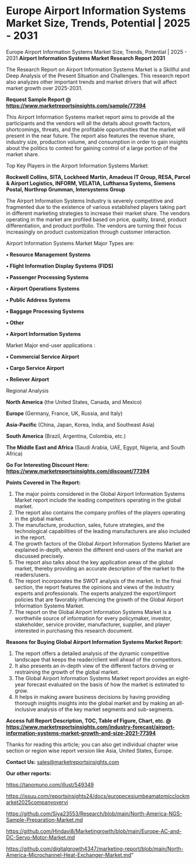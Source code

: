 # Europe Airport Information Systems Market Size, Trends, Potential | 2025 - 2031
 Europe Airport Information Systems Market Size, Trends, Potential | 2025 - 2031
<strong>Airport Information Systems Market Research Report 2031</strong>

The Research Report on Airport Information Systems Market is a Skillful and Deep Analysis of the Present Situation and Challenges. This research report also analyzes other important trends and market drivers that will affect market growth over 2025-2031.

<strong>Request Sample Report @ <a href=https://www.marketreportsinsights.com/sample/77394>https://www.marketreportsinsights.com/sample/77394</a></strong>

This Airport Information Systems market report aims to provide all the participants and the vendors will all the details about growth factors, shortcomings, threats, and the profitable opportunities that the market will present in the near future. The report also features the revenue share, industry size, production volume, and consumption in order to gain insights about the politics to contest for gaining control of a large portion of the market share.

Top Key Players in the Airport Information Systems Market:

<strong>Rockwell Collins, SITA, Lockheed Martin, Amadeus IT Group, RESA, Parcel & Airport Logistics, INFORM, VELATIA, Lufthansa Systems, Siemens Postal, Northrop Grumman, Intersystems Group</strong>

The Airport Information Systems Industry is severely competitive and fragmented due to the existence of various established players taking part in different marketing strategies to increase their market share. The vendors operating in the market are profiled based on price, quality, brand, product differentiation, and product portfolio. The vendors are turning their focus increasingly on product customization through customer interaction.

Airport Information Systems Market Major Types are:

<strong>• Resource Management Systems

• Flight Information Display Systems (FIDS)

• Passenger Processing Systems

• Airport Operations Systems

• Public Address Systems

• Baggage Processing Systems

• Other

• Airport Information Systems</strong>

Market Major end-user applications :

<strong>• Commercial Service Airport

• Cargo Service Airport

• Reliever Airport</strong>

Regional Analysis

</u><strong><b>North America</b></strong> (the United States, Canada, and Mexico)

<strong><b>Europe </b></strong>(Germany, France, UK, Russia, and Italy)

<strong><b>Asia-Pacific</b></strong> (China, Japan, Korea, India, and Southeast Asia)

<strong><b>South America</b></strong> (Brazil, Argentina, Colombia, etc.)

<strong><b>The Middle East and Africa</b></strong> (Saudi Arabia, UAE, Egypt, Nigeria, and South Africa)

<strong>Go For Interesting Discount Here: <a href=https://www.marketreportsinsights.com/discount/77394>https://www.marketreportsinsights.com/discount/77394</a></strong>

<strong>Points Covered in The Report:</strong>
<ol>
  <li>The major points considered in the Global Airport Information Systems Market report include the leading competitors operating in the global market.</li>
  <li>The report also contains the company profiles of the players operating in the global market.</li>
  <li>The manufacture, production, sales, future strategies, and the technological capabilities of the leading manufacturers are also included in the report.</li>
  <li>The growth factors of the Global Airport Information Systems Market are explained in-depth, wherein the different end-users of the market are discussed precisely.</li>
  <li>The report also talks about the key application areas of the global market, thereby providing an accurate description of the market to the readers/users.</li>
  <li>The report incorporates the SWOT analysis of the market. In the final section, the report features the opinions and views of the industry experts and professionals. The experts analyzed the export/import policies that are favorably influencing the growth of the Global Airport Information Systems Market.</li>
  <li>The report on the Global Airport Information Systems Market is a worthwhile source of information for every policymaker, investor, stakeholder, service provider, manufacturer, supplier, and player interested in purchasing this research document.</li>
</ol>
<strong>Reasons for Buying Global Airport Information Systems Market Report:</strong>

<ol>
  <li>The report offers a detailed analysis of the dynamic competitive landscape that keeps the reader/client well ahead of the competitors.</li>
  <li>It also presents an in-depth view of the different factors driving or restraining the growth of the global market.</li>
  <li>The Global Airport Information Systems Market report provides an eight-year forecast evaluated on the basis of how the market is estimated to grow.</li>
  <li>It helps in making aware business decisions by having providing thorough insights insights into the global market and by making an all-inclusive analysis of the key market segments and sub-segments.</li>
</ol>
<strong>Access full Report Description, TOC, Table of Figure, Chart, etc. @ <a href=https://www.marketreportsinsights.com/industry-forecast/airport-information-systems-market-growth-and-size-2021-77394>https://www.marketreportsinsights.com/industry-forecast/airport-information-systems-market-growth-and-size-2021-77394</a></strong>


Thanks for reading this article; you can also get individual chapter wise section or region wise report version like Asia, United States, Europe.

<strong>Contact Us:</strong>
sales@marketreportsinsights.com

<strong>Our other reports:</strong>

<a href=https://tanomuno.com/illust/549349>https://tanomuno.com/illust/549349</a>

<a href=https://issuu.com/reportsinsights24/docs/europecesiumbeamatomicclockmarket2025companyovervi>https://issuu.com/reportsinsights24/docs/europecesiumbeamatomicclockmarket2025companyovervi</a>

<a href=https://github.com/Siya23553/Research/blob/main/North-America-NGS-Sample-Preparation-Market.md>https://github.com/Siya23553/Research/blob/main/North-America-NGS-Sample-Preparation-Market.md</a>

<a href=https://github.com/Hindavi8/Marketingrowth/blob/main/Europe-AC-and-DC-Servo-Motor-Market.md>https://github.com/Hindavi8/Marketingrowth/blob/main/Europe-AC-and-DC-Servo-Motor-Market.md</a>

<a href=https://github.com/digitalgrowth4347/marketing-report/blob/main/North-America-Microchannel-Heat-Exchanger-Market.md>https://github.com/digitalgrowth4347/marketing-report/blob/main/North-America-Microchannel-Heat-Exchanger-Market.md</a>"
